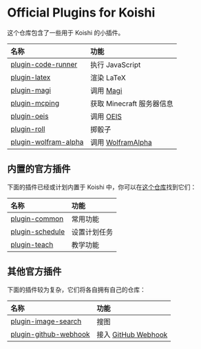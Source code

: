 # Official Plugins for Koishi

这个仓库包含了一些用于 Koishi 的小插件。

| 名称 | 功能 |
|:--|:--|
| [plugin-code-runner](https://github.com/koishijs/plugins/tree/master/plugin-code-runner) | 执行 JavaScript |
| [plugin-latex](https://github.com/koishijs/plugins/tree/master/plugin-latex) | 渲染 LaTeX |
| [plugin-magi](https://github.com/koishijs/plugins/tree/master/plugin-magi) | 调用 [Magi](https://magi.com/) |
| [plugin-mcping](https://github.com/koishijs/plugins/tree/master/plugin-mcping) | 获取 Minecraft 服务器信息 |
| [plugin-oeis](https://github.com/koishijs/plugins/tree/master/plugin-oeis) | 调用 [OEIS](https://oeis.org/) |
| [plugin-roll](https://github.com/koishijs/plugins/tree/master/plugin-roll) | 掷骰子 |
| [plugin-wolfram-alpha](https://github.com/koishijs/plugins/tree/master/plugin-wolfram-alpha) | 调用 [WolframAlpha](https://www.wolframalpha.com/) |

## 内置的官方插件

下面的插件已经或计划内置于 Koishi 中，你可以在[这个仓库](https://github.com/koishijs/koishi)找到它们：

| 名称 | 功能 |
|:--|:--|
| [plugin-common](https://github.com/koishijs/koishi/tree/master/packages/plugin-common) | 常用功能 |
| [plugin-schedule](https://github.com/koishijs/koishi/tree/master/packages/plugin-schedule) | 设置计划任务 |
| [plugin-teach](https://github.com/koishijs/koishi/tree/master/packages/plugin-teach) | 教学功能 |

## 其他官方插件

下面的插件较为复杂，它们将各自拥有自己的仓库：

| 名称 | 功能 |
|:--|:--|
| [plugin-image-search](https://github.com/koishijs/plugin-image-search) | 搜图 |
| [plugin-github-webhook](https://github.com/koishijs/plugin-github-webhook) | 接入 [GitHub Webhook](https://developer.github.com/webhooks/) |
